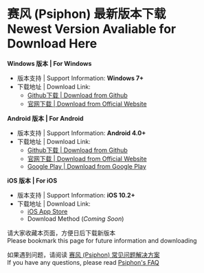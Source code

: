 赛风 (Psiphon) 最新版本下载  
Newest Version Avaliable for Download Here
====


**Windows 版本 | For Windows**
- 版本支持 | Support Information: **Windows 7+**
- 下载地址 | Download Link:
  - [Github下载 | Download from Github](https://github.com/Psiphon-Inc/psiphon-downloads/blob/master/Downloads/PsiphonWindows.exe?raw=true)
  - [官网下载 | Download from Official Website](https://s3.amazonaws.com/psiphon/web/jvnk-2cyd-mp4h/psiphon3.exe)

**Android 版本 | For Android**
- 版本支持 | Support Information: **Android 4.0+**
- 下载地址 | Download Link:
  - [Github下载 | Download from Github](https://github.com/Psiphon-Inc/psiphon-downloads/blob/master/Downloads/PsiphonAndroid.apk?raw=true)
  - [官网下载 | Download from Official Website](https://s3.amazonaws.com/psiphon/web/jvnk-2cyd-mp4h/PsiphonAndroid.apk) 
  - [Google Play | Download from Google Play](https://play.google.com/store/apps/details?id=com.psiphon3)

**iOS 版本 | For iOS** 
- 版本支持 | Support Information: **iOS 10.2+**
- 下载地址 | Download Link:
  - [iOS App Store](https://apps.apple.com/us/app/psiphon/id1276263909)
  - Download Method (_Coming Soon_)

请大家收藏本页面，方便日后下载新版本  
Please bookmark this page for future information and downloading

如果遇到问题，请阅读 [赛风 (Psiphon) 常见问题解决方案](https://s3.amazonaws.com/psiphon/web/jvnk-2cyd-mp4h/zh/faq.html)   
If you have any questions, please read [Psiphon's FAQ](https://s3.amazonaws.com/psiphon/web/jvnk-2cyd-mp4h/en/faq.html)
